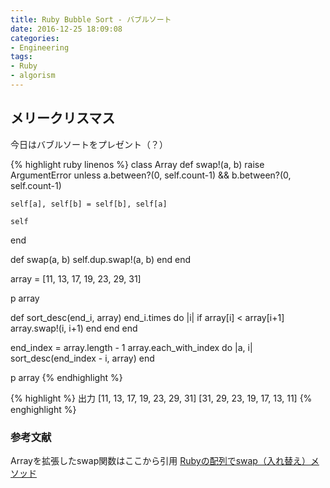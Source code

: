 ```yaml
---
title: Ruby Bubble Sort - バブルソート
date: 2016-12-25 18:09:08
categories:
- Engineering
tags:
- Ruby
- algorism
---
```


メリークリスマス
--------
今日はバブルソートをプレゼント（？）

{% highlight ruby linenos %}
class Array
  def swap!(a, b)
    raise ArgumentError unless a.between?(0, self.count-1) && b.between?(0, self.count-1)

    self[a], self[b] = self[b], self[a]

    self
  end

  def swap(a, b)
    self.dup.swap!(a, b)
  end
end

array = [11, 13, 17, 19, 23, 29, 31]

p array

def sort_desc(end_i, array)
  end_i.times do |i|
    if array[i] < array[i+1]
      array.swap!(i, i+1)
    end
  end
end

end_index = array.length - 1
array.each_with_index do |a, i|
  sort_desc(end_index - i, array)
end

p array
{% endhighlight %}

{% highlight %}
出力
[11, 13, 17, 19, 23, 29, 31]
[31, 29, 23, 19, 17, 13, 11]
{% enghighlight %}

### 参考文献
Arrayを拡張したswap関数はここから引用
[Rubyの配列でswap（入れ替え）メソッド](http://qiita.com/falcon8823/items/23f0252582d0bc7c3a5c)
